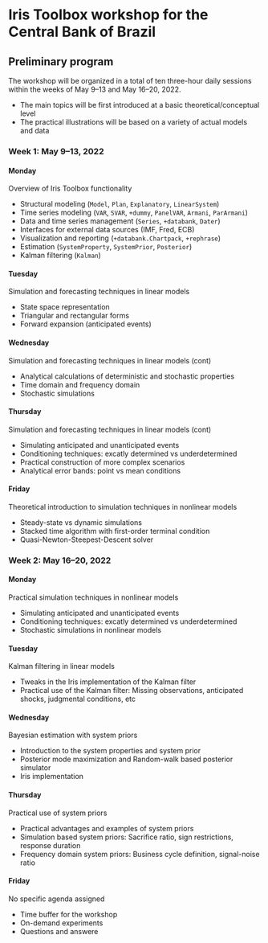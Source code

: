 # Iris Toolbox workshop for the Central Bank of Brazil

## Preliminary program

The workshop will be organized in a total of ten three-hour daily sessions within the weeks of May 9–13 and May 16–20, 2022.

* The main topics will be first introduced at a basic theoretical/conceptual level
* The practical illustrations will be based on a variety of actual models and data

### Week 1: May 9–13, 2022

#### Monday 

Overview of Iris Toolbox functionality

* Structural modeling (`Model`, `Plan`, `Explanatory`, `LinearSystem`)
* Time series modeling (`VAR`, `SVAR`, `+dummy`, `PanelVAR`, `Armani`, `ParArmani`)
* Data and time series management (`Series`, `+databank`, `Dater`)
* Interfaces for external data sources (IMF, Fred, ECB)
* Visualization and reporting (`+databank.Chartpack`, `+rephrase`)
* Estimation (`SystemProperty`, `SystemPrior`, `Posterior`)
* Kalman filtering (`Kalman`)

#### Tuesday

Simulation and forecasting techniques in linear models 

* State space representation 
* Triangular and rectangular forms
* Forward expansion (anticipated events)


#### Wednesday 

Simulation and forecasting techniques in linear models (cont)

* Analytical calculations of deterministic and stochastic properties
* Time domain and frequency domain
* Stochastic simulations

#### Thursday

Simulation and forecasting techniques in linear models (cont)

* Simulating anticipated and unanticipated events
* Conditioning techniques: excatly determined vs underdetermined
* Practical construction of more complex scenarios 
* Analytical error bands: point vs mean conditions

#### Friday

Theoretical introduction to simulation techniques in nonlinear models

* Steady-state vs dynamic simulations
* Stacked time algorithm with first-order terminal condition
* Quasi-Newton-Steepest-Descent solver

### Week 2: May 16–20, 2022

#### Monday 

Practical simulation techniques in nonlinear models

* Simulating anticipated and unanticipated events
* Conditioning techniques: excatly determined vs underdetermined
* Stochastic simulations in nonlinear models


#### Tuesday

Kalman filtering in linear models

* Tweaks in the Iris implementation of the Kalman filter
* Practical use of the Kalman filter: Missing observations, anticipated shocks, judgmental conditions, etc

#### Wednesday 

Bayesian estimation with system priors

* Introduction to the system properties and system prior
* Posterior mode maximization and Random-walk based posterior simulator
* Iris implementation

#### Thursday

Practical use of system priors

* Practical advantages and examples of system priors
* Simulation based system priors: Sacrifice ratio, sign restrictions, response duration
* Frequency domain system priors: Business cycle definition, signal-noise ratio

#### Friday

No specific agenda assigned

* Time buffer for the workshop
* On-demand experiments
* Questions and answere

